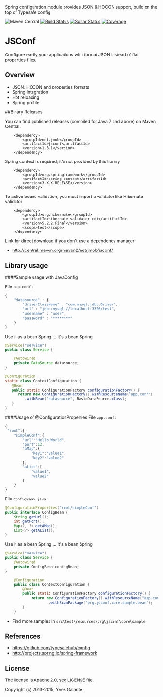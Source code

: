 Spring configuration module provides JSON & HOCON support, build on the top of Typesafe config

![Maven Central](https://maven-badges.herokuapp.com/maven-central/net.jmob/jsconf/badge.svg)
[![Build Status](https://travis-ci.org/yyvess/jsconf.svg?branch=master)](https://travis-ci.org/yyvess/jsconf)
[![Sonar Status](https://sonarcloud.io/api/project_badges/measure?project=net.jmob%3Aguice.conf&metric=alert_status)](https://sonarcloud.io/dashboard?id=net.jmob%3Aguice.conf)  [![Coverage](https://sonarcloud.io/api/project_badges/measure?project=net.jmob%3Aguice.conf&metric=coverage)](https://sonarcloud.io/dashboard?id=net.jmob%3Aguice.conf)

JSConf
======

Configure easily your applications with format JSON instead of flat properties files.

## Overview

- JSON,  HOCON and properties formats
- Spring integration 
- Hot reloading
- Spring profile

##Binary Releases

You can find published releases (compiled for Java 7 and above) on Maven Central.

		<dependency>
			<groupId>net.jmob</groupId>
			<artifactId>jsconf</artifactId>
			<version>1.3.1</version>
		</dependency>

Spring context is required, it's not provided by this library

		<dependency>
			<groupId>org.springframework</groupId>
			<artifactId>spring-context</artifactId>
			<version>3.X.X.RELEASE</version>
		</dependency>
		
To active beans validation, you must import a validator like Hibernate validator
		
        <dependency>
            <groupId>org.hibernate</groupId>
            <artifactId>hibernate-validator-cdi</artifactId>
            <version>5.2.2.Final</version>
            <scope>test</scope>
        </dependency>

Link for direct download if you don't use a dependency manager:

 - http://central.maven.org/maven2/net/jmob/jsconf/

 
 
## Library usage

####Sample usage with JavaConfig

File `app.conf` :

```javascript
{
	"datasource" : {
	    "driverClassName" : "com.mysql.jdbc.Driver",
	    "url" : "jdbc:mysql://localhost:3306/test",
	    "username" : "user",
	    "password" : "********"
	}
}
```
Use it as a bean Spring ... it's a bean Spring 
```java  
@Service("service")
public class Service {

	@Autowired
    private DataSource datasource;
}
```

```java  
@Configuration
static class ContextConfiguration {
   @Bean
   public static ConfigurationFactory configurationFactory() {
      return new ConfigurationFactory().withResourceName("app.conf")
         .withBean("datasource", BasicDataSource.class);
   }
}
```

####Usage of @ConfigurationProperties
File `app.conf` :

```javascript
{ 
 "root":{
    "simpleConf":{
        "url":"Hello World",
        "port":12,
        "aMap":{
            "key1":"value1",
            "key2":"value2"
        },
        "aList":[
            "value1",
            "value2"
        ]
    }
}
```

File `ConfigBean.java` :
```java  
@ConfigurationProperties("root/simpleConf")
public interface ConfigBean {
    String getUrl();
    int getPort();
    Map<?, ?> getAMap();
    List<?> getAList();
}
```

Use it as a bean Spring ... it's a bean Spring 
```java  
@Service("service")
public class Service {
	@Autowired
    private ConfigBean configBean;
}
```

```java  
    @Configuration
    public class ContextConfiguration {
        @Bean
        public static ConfigurationFactory configurationFactory() {
            return new ConfigurationFactory().withResourceName("app.conf") //
                    .withScanPackage("org.jsconf.core.sample.bean");
        }
    }
```

- Find more samples in `src\test\resources\org\jsconf\core\sample`

## References

- https://github.com/typesafehub/config
- http://projects.spring.io/spring-framework

## License

The license is Apache 2.0, see LICENSE file.

Copyright (c) 2013-2015, Yves Galante
